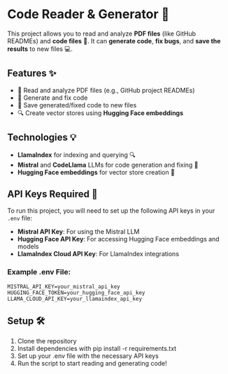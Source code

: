 # Code Reader & Generator 🚀

This project allows you to read and analyze **PDF files** (like GitHub READMEs) and **code files** 📝. It can **generate code**, **fix bugs**, and **save the results** to new files 💻. 

## Features ✨
- 📖 Read and analyze PDF files (e.g., GitHub project READMEs)
- 🔧 Generate and fix code
- 💾 Save generated/fixed code to new files
- 🔍 Create vector stores using **Hugging Face embeddings**

## Technologies 💡
- **LlamaIndex** for indexing and querying 🔍
- **Mistral** and **CodeLlama** LLMs for code generation and fixing 🤖
- **Hugging Face embeddings** for vector store creation 🧠

## API Keys Required 🔑
To run this project, you will need to set up the following API keys in your `.env` file:
- **Mistral API Key**: For using the Mistral LLM
- **Hugging Face API Key**: For accessing Hugging Face embeddings and models
- **LlamaIndex Cloud API Key**: For LlamaIndex integrations

### Example .env File:
```env
MISTRAL_API_KEY=your_mistral_api_key
HUGGING_FACE_TOKEN=your_hugging_face_api_key
LLAMA_CLOUD_API_KEY=your_llamaindex_api_key
```
## Setup 🛠️
1. Clone the repository
2. Install dependencies with pip install -r requirements.txt
3. Set up your .env file with the necessary API keys
4. Run the script to start reading and generating code!
